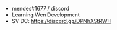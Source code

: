 - mendes#1677 / discord
- Learning Wen Development
- SV DC: https://discord.gg/DPNhXStRWH


<!---
mendesdocrl/mendesdocrl is a ✨ special ✨ repository because its `README.md` (this file) appears on your GitHub profile.
You can click the Preview link to take a look at your changes.
--->
